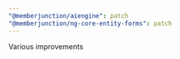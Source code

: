 ```yaml
---
"@memberjunction/aiengine": patch
"@memberjunction/ng-core-entity-forms": patch
---
```


Various improvements
